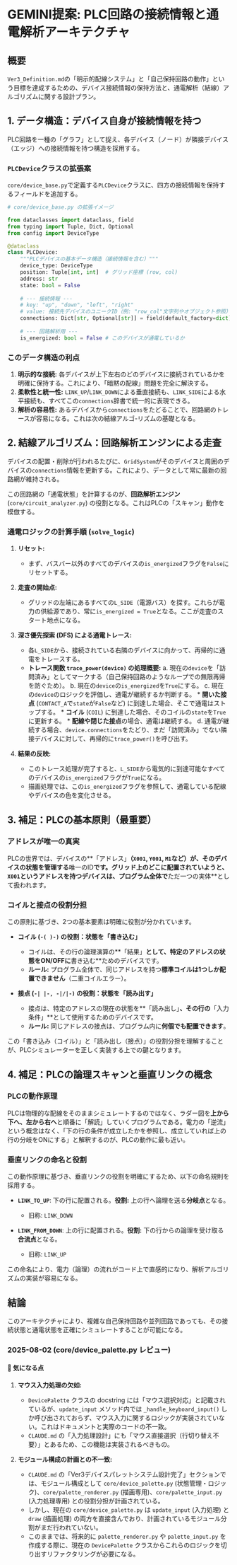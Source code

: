 # GEMINI提案: PLC回路の接続情報と通電解析アーキテクチャ

## 概要

`Ver3_Definition.md`の「明示的配線システム」と「自己保持回路の動作」という目標を達成するための、デバイス接続情報の保持方法と、通電解析（結線）アルゴリズムに関する設計プラン。

## 1. データ構造：デバイス自身が接続情報を持つ

PLC回路を一種の「グラフ」として捉え、各デバイス（ノード）が隣接デバイス（エッジ）への接続情報を持つ構造を採用する。

### `PLCDevice`クラスの拡張案

`core/device_base.py`で定義する`PLCDevice`クラスに、四方の接続情報を保持するフィールドを追加する。

```python
# core/device_base.py の拡張イメージ

from dataclasses import dataclass, field
from typing import Tuple, Dict, Optional
from config import DeviceType

@dataclass
class PLCDevice:
    """PLCデバイスの基本データ構造（接続情報を含む）""" 
    device_type: DeviceType
    position: Tuple[int, int]  # グリッド座標 (row, col)
    address: str
    state: bool = False
    
    # --- 接続情報 ---
    # key: "up", "down", "left", "right"
    # value: 接続先デバイスのユニークID（例: "row_col"文字列やオブジェクト参照）
    connections: Dict[str, Optional[str]] = field(default_factory=dict)
    
    # --- 回路解析用 ---
    is_energized: bool = False # このデバイスが通電しているか
```

### このデータ構造の利点

1.  **明示的な接続:** 各デバイスが上下左右のどのデバイスに接続されているかを明確に保持する。これにより、「暗黙の配線」問題を完全に解決する。
2.  **柔軟性と統一性:** `LINK_UP`/`LINK_DOWN`による垂直接続も、`LINK_SIDE`による水平接続も、すべてこの`connections`辞書で統一的に表現できる。
3.  **解析の容易性:** あるデバイスから`connections`をたどることで、回路網のトレースが容易になる。これは次の結線アルゴ-リズムの基礎となる。

## 2. 結線アルゴリズム：回路解析エンジンによる走査

デバイスの配置・削除が行われるたびに、`GridSystem`がそのデバイスと周囲のデバイスの`connections`情報を更新する。これにより、データとして常に最新の回路網が維持される。

この回路網の「通電状態」を計算するのが、**回路解析エンジン** (`core/circuit_analyzer.py`) の役割となる。これはPLCの「スキャン」動作を模倣する。

### 通電ロジックの計算手順 (`solve_logic`)

1.  **リセット:**
    *   まず、バスバー以外のすべてのデバイスの`is_energized`フラグを`False`にリセットする。

2.  **走査の開始点:**
    *   グリッドの左端にあるすべての`L_SIDE`（電源バス）を探す。これらが電力の供給源であり、常に`is_energized = True`となる。ここが走査のスタート地点になる。

3.  **深さ優先探索 (DFS) による通電トレース:**
    *   各`L_SIDE`から、接続されている右隣のデバイスに向かって、再帰的に通電をトレースする。
    *   **トレース関数 `trace_power(device)` の処理概要:**
        a.  現在の`device`を「訪問済み」としてマークする（自己保持回路のようなループでの無限再帰を防ぐため）。
        b.  現在の`device`の`is_energized`を`True`にする。
        c.  現在の`device`のロジックを評価し、通電が継続するか判断する。
            *   **開いた接点** (`CONTACT_A`で`state`が`False`など) に到達した場合、そこで通電はストップする。
            *   **コイル** (`COIL`) に到達した場合、そのコイルの`state`を`True`に更新する。
            *   **配線や閉じた接点**の場合、通電は継続する。
        d.  通電が継続する場合、`device.connections`をたどり、まだ「訪問済み」でない隣接デバイスに対して、再帰的に`trace_power()`を呼び出す。

4.  **結果の反映:**
    *   このトレース処理が完了すると、`L_SIDE`から電気的に到達可能なすべてのデバイスの`is_energized`フラグが`True`になる。
    *   描画処理では、この`is_energized`フラグを参照して、通電している配線やデバイスの色を変化させる。

## 3. 補足：PLCの基本原則（最重要）

### アドレスが唯一の真実
PLCの世界では、デバイスの**「アドレス」**（`X001`, `Y001`, `M1`など）が、そのデバイスの状態を管理する**唯一のID**です。グリッド上のどこに配置されていようと、`X001`というアドレスを持つデバイスは、プログラム全体で**ただ一つの実体**として扱われます。

### コイルと接点の役割分担

この原則に基づき、2つの基本要素は明確に役割が分かれています。

*   **コイル (`-( )-)` の役割：状態を「書き込む」**
    *   コイルは、その行の論理演算の**「結果」**として、特定のアドレスの状態をON/OFFに**書き込む**ためのデバイスです。
    *   **ルール:** プログラム全体で、同じアドレスを持つ**標準コイルは1つしか配置できません**（二重コイルエラー）。

*   **接点 (`-| |-, -|/|-)` の役割：状態を「読み出す」**
    *   接点は、特定のアドレスの現在の状態を**「読み出し」**、その行の**「入力条件」**として使用するためのデバイスです。
    *   **ルール:** 同じアドレスの接点は、プログラム内に**何個でも配置できます**。

この「書き込み（コイル）」と「読み出し（接点）」の役割分担を理解することが、PLCシミュレーターを正しく実装する上での鍵となります。

## 4. 補足：PLCの論理スキャンと垂直リンクの概念

### PLCの動作原理

PLCは物理的な配線をそのままシミュレートするのではなく、ラダー図を**上から下へ、左から右へ**と順番に「解読」していくプログラムである。電力の「逆流」という概念はなく、「下の行の条件が成立したかを参照し、成立していれば上の行の分岐をONにする」と解釈するのが、PLCの動作に最も近い。

### 垂直リンクの命名と役割

この動作原理に基づき、垂直リンクの役割を明確にするため、以下の命名規則を採用する。

*   **`LINK_TO_UP`**: 下の行に配置される。**役割:** 上の行へ論理を送る**分岐点**となる。
    *   旧称: `LINK_DOWN`

*   **`LINK_FROM_DOWN`**: 上の行に配置される。**役割:** 下の行からの論理を受け取る**合流点**となる。
    *   旧称: `LINK_UP`

この命名により、電力（論理）の流れがコード上で直感的になり、解析アルゴリズムの実装が容易になる。

## 結論

このアーキテクチャにより、複雑な自己保持回路や並列回路であっても、その接続状態と通電状態を正確にシミュレートすることが可能になる。

### 2025-08-02 (core/device_palette.py レビュー)

#### 🚧 気になる点

1.  **マウス入力処理の欠如:**
    *   `DevicePalette` クラスの docstring には「マウス選択対応」と記載されているが、`update_input` メソッド内では `_handle_keyboard_input()` しか呼び出されておらず、マウス入力に関するロジックが実装されていない。これはドキュメントと実際のコードの不一致。
    *   `CLAUDE.md` の「入力処理設計」にも「マウス直接選択（行切り替え不要）」とあるため、この機能は実装されるべきもの。

2.  **モジュール構成の計画との不一致:**
    *   `CLAUDE.md` の「Ver3デバイスパレットシステム設計完了」セクションでは、モジュール構成として `core/device_palette.py` (状態管理・ロジック)、`core/palette_renderer.py` (描画専用)、`core/palette_input.py` (入力処理専用) との役割分担が計画されている。
    *   しかし、現在の `core/device_palette.py` は `update_input` (入力処理) と `draw` (描画処理) の両方を直接含んでおり、計画されているモジュール分割がまだ行われていない。
    *   このままでは、将来的に `palette_renderer.py` や `palette_input.py` を作成する際に、現在の `DevicePalette` クラスからこれらのロジックを切り出すリファクタリングが必要になる。